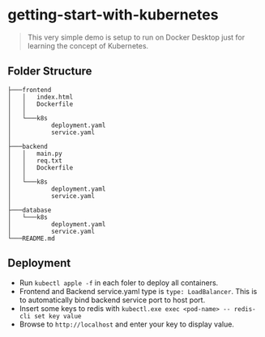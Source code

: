 ﻿# getting-start-with-kubernetes
>This very simple demo is setup to run on Docker Desktop just for learning the concept of Kubernetes.

## Folder Structure
~~~
├───frontend
│   │   index.html
│   │   Dockerfile
│   │
│   └───k8s
│           deployment.yaml
│           service.yaml
│
├───backend
│   │   main.py
│   │   req.txt
│   │   Dockerfile
│   │
│   └───k8s
│           deployment.yaml
│           service.yaml
│
├───database
│   └───k8s
│           deployment.yaml
│           service.yaml
└───README.md
~~~

## Deployment
- Run `kubectl apple -f` in each foler to deploy all containers.
- Frontend and Backend service.yaml type is `type: LoadBalancer`. This is to automatically bind backend service port to host port.
- Insert some keys to redis with `kubectl.exe exec <pod-name> -- redis-cli set key value`
- Browse to `http://localhost` and enter your key to display value.
